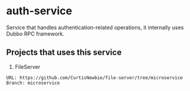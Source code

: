 # auth-service

Service that handles authentication-related operations, it internally uses Dubbo RPC framework.

## Projects that uses this service

1. FileServer

```
URL: https://github.com/CurtisNewbie/file-server/tree/microservice
Branch: microservice
```
